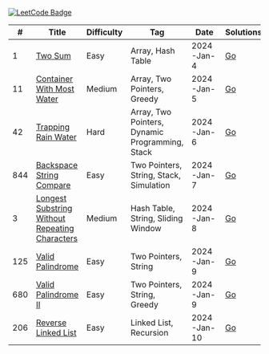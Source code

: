 [![LeetCode Badge](https://img.shields.io/badge/LeetCode-FFA116?logo=leetcode&logoColor=fff&style=for-the-badge)](https://leetcode.com/shahzodshafizod/)

| # | Title | Difficulty | Tag | Date | Solutions
| - | ----- | ---------- | --- | ---- | ---------
| 1 | [Two Sum](https://leetcode.com/problems/two-sum) | Easy | Array, Hash Table | 2024-Jan-4 | [Go](arrays/1-two-sum.go)
| 11 | [Container With Most Water](https://leetcode.com/problems/container-with-most-water) | Medium | Array, Two Pointers, Greedy | 2024-Jan-5 | [Go](arrays/11-container-with-most-water.go)
| 42 | [Trapping Rain Water](https://leetcode.com/problems/trapping-rain-water) | Hard | Array, Two Pointers, Dynamic Programming, Stack | 2024-Jan-6 | [Go](arrays/42-trapping-rain-water.go)
| 844 | [Backspace String Compare](https://leetcode.com/problems/backspace-string-compare) | Easy | Two Pointers, String, Stack, Simulation | 2024-Jan-7 | [Go](strings/844-backspace-string-compare.go)
| 3 | [Longest Substring Without Repeating Characters](https://leetcode.com/problems/longest-substring-without-repeating-characters) | Medium | Hash Table, String, Sliding Window | 2024-Jan-8 | [Go](strings/3-longest-substring-without-repeating-characters.go)
| 125 | [Valid Palindrome](https://leetcode.com/problems/valid-palindrome) | Easy | Two Pointers, String | 2024-Jan-9 | [Go](strings/125-valid-palindrome.go)
| 680 | [Valid Palindrome II](https://leetcode.com/problems/valid-palindrome-ii) | Easy | Two Pointers, String, Greedy | 2024-Jan-9 | [Go](strings/680-valid-palindrome-ii.go)
| 206 | [Reverse Linked List](https://leetcode.com/problems/reverse-linked-list) | Easy | Linked List, Recursion | 2024-Jan-10 | [Go](linkedlists/206-reverse-linked-list.go)
